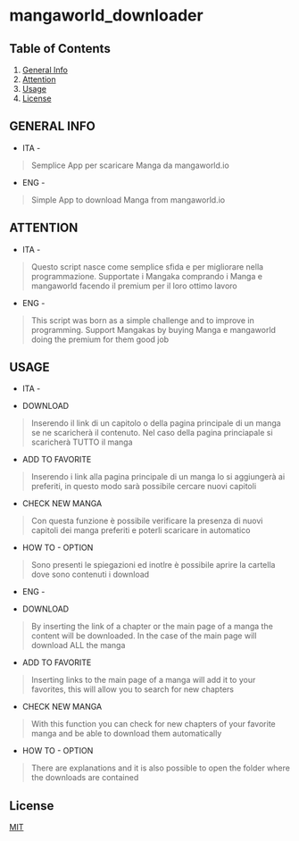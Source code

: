# mangaworld_downloader

## Table of Contents
1. [General Info](#general-info)
2. [Attention](#attention)
3. [Usage](#usage)
4. [License](#license)

## GENERAL INFO
- ITA - 
>Semplice App per scaricare Manga da mangaworld.io

- ENG - 
>Simple App to download Manga from mangaworld.io

## ATTENTION
- ITA - 
>Questo script nasce come semplice sfida e per migliorare nella programmazione.
>Supportate i Mangaka comprando i Manga e 
>mangaworld facendo il premium per il loro
>ottimo lavoro

- ENG - 
>This script was born as a simple challenge and to improve in programming.
>Support Mangakas by buying Manga e
>mangaworld doing the premium for them
>good job

## USAGE

- ITA - 
* DOWNLOAD 
> Inserendo il link di un capitolo o della pagina principale di un manga
> se ne scaricherà il contenuto. Nel caso della pagina princiapale
> si scaricherà TUTTO il manga

* ADD TO FAVORITE
> Inserendo i link alla pagina principale di un manga lo si aggiungerà 
> ai preferiti, in questo modo sarà possibile cercare nuovi capitoli

* CHECK NEW MANGA
> Con questa funzione è possibile verificare la presenza di nuovi capitoli
> dei manga preferiti e poterli scaricare in automatico

* HOW TO - OPTION
> Sono presenti le spiegazioni ed inotlre è possibile aprire la cartella 
> dove sono contenuti i download

- ENG - 
* DOWNLOAD
> By inserting the link of a chapter or the main page of a manga
> the content will be downloaded. In the case of the main page
> will download ALL the manga

* ADD TO FAVORITE
> Inserting links to the main page of a manga will add it
> to your favorites, this will allow you to search for new chapters

* CHECK NEW MANGA
> With this function you can check for new chapters
> of your favorite manga and be able to download them automatically

* HOW TO - OPTION
> There are explanations and it is also possible to open the folder
> where the downloads are contained

## License
[MIT](https://choosealicense.com/licenses/mit/)